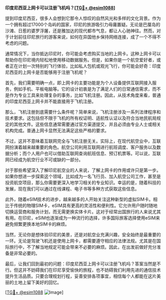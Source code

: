 **印度尼西亚上网卡可以注册飞机吗？[[TG💪+ @esim1088](https://t.me/s/esim1088)]**

提到印度尼西亚，很多人会想到它那令人惊叹的自然风光和多样的文化背景。作为一个拥有超过17000个岛屿的国家，印尼的旅游吸引力毋庸置疑。无论是巴厘岛的沙滩、日惹的婆罗浮屠，还是雅加达的现代都市气息，都让人心驰神往。然而，对于计划前往印尼旅行的游客来说，如何在异国他乡保持网络连接，成了一个不得不考虑的问题。

通常情况下，当你抵达印尼时，你可能会考虑购买当地的上网卡。这种上网卡可以帮助你在印尼境内轻松地使用移动数据服务。但是，如果你是一个航空爱好者，或者正在计划一次特别的飞行体验，比如私人包机或观光飞行，你可能会好奇：印度尼西亚的上网卡是否能够用于注册飞机呢？

首先，我们需要明确一点，即上网卡的主要功能是为个人设备提供互联网接入服务，例如手机、平板电脑等。它的设计初衷是为了满足人们的日常通信需求，而不是作为专业工具来处理复杂的事务，比如飞机注册。因此，从技术角度来看，普通的印度尼西亚上网卡并不能直接用于飞机注册。

那么，飞机注册到底需要什么条件呢？简单来说，飞机注册涉及一系列法律程序和技术要求。这包括但不限于飞机的所有权证明、适航性认证以及符合当地民航局规定的其他文件。这些信息通常需要通过官方渠道提交，并且必须由专业人士或相关机构完成。普通上网卡显然无法满足这些严格的要求。

不过，这并不意味着互联网完全与飞机注册无关。实际上，在现代航空业中，互联网扮演着越来越重要的角色。航空公司利用互联网进行航班调度、客户服务以及数据分析；而个人用户也可以借助互联网查询航班信息、预订机票等。可以说，互联网已经成为航空行业不可或缺的一部分。

对于那些希望深入了解印尼航空业的人来说，了解上网卡的作用或许只是第一步。如果你想进一步探索这个领域，比如成为一名飞行员、加入航空公司工作，甚至是投资航空项目，那么你需要更深入地学习相关的专业知识。幸运的是，随着科技的发展，现在我们可以通过在线课程、电子书等多种方式获取这些信息。

此外，随着eSIM技术的进步，越来越多的人开始关注这种新型的虚拟SIM卡。相比于传统的物理SIM卡，eSIM具有更高的灵活性和便利性。它允许用户随时随地切换运营商和服务计划，而无需更换实体卡片。这对于经常出国旅行的人来说尤其有用。在印尼，eSIM也逐渐成为一种流行的选择，许多国际旅客选择使用eSIM来避免频繁更换本地SIM卡的麻烦。

当然，无论你是想体验印尼的美景，还是对航空业充满兴趣，安全始终是最重要的一环。无论是驾驶飞机还是使用上网卡，都需要遵守相应的法律法规。尤其是在国际旅行中，不了解当地规定可能会带来不必要的麻烦。因此，在出发前做好充分准备是非常必要的。

最后，让我们回到最初的问题：印度尼西亚上网卡可以注册飞机吗？答案当然是不行。但这并不妨碍我们在印尼享受愉快的旅程，也不妨碍我们利用先进的通信技术提升生活品质。只要合理规划行程，妥善安排各项事宜，相信每个人都能在这片美丽的土地上留下美好的回忆。

[[TG💪+ @esim1088](https://t.me/s/esim1088) ![Image](https://i.postimg.cc/4NQfJmqS/Snipaste-2025-05-13-00-14-12.png)]